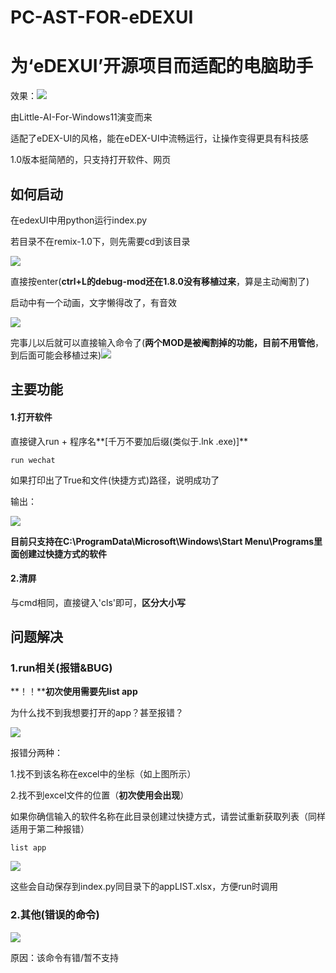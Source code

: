# PC-AST-FOR-eDEXUI

# 为‘eDEXUI’开源项目而适配的电脑助手

效果：![](https://s3.bmp.ovh/imgs/2022/12/16/5799092c5535c3ef.png)

由Little-AI-For-Windows11演变而来

适配了eDEX-UI的风格，能在eDEX-UI中流畅运行，让操作变得更具有科技感

1.0版本挺简陋的，只支持打开软件、网页

## 如何启动

在edexUI中用python运行index.py

若目录不在remix-1.0下，则先需要cd到该目录

![](https://s3.bmp.ovh/imgs/2022/12/16/c8a67a1051ab73d3.png)

直接按enter(**ctrl+L的debug-mod还在1.8.0没有移植过来**，算是主动阉割了)

启动中有一个动画，文字懒得改了，有音效

![](https://s3.bmp.ovh/imgs/2022/12/16/a779a30d29bf692b.png)

完事儿以后就可以直接输入命令了(**两个MOD是被阉割掉的功能，目前不用管他**，到后面可能会移植过来)![](https://s3.bmp.ovh/imgs/2022/12/16/020b7c32f4d1ad4c.png)

## 主要功能

#### 1.打开软件

直接键入run + 程序名**[千万不要加后缀(类似于.lnk .exe)]**

```shell
run wechat
```

如果打印出了True和文件(快捷方式)路径，说明成功了

输出：

![](https://s3.bmp.ovh/imgs/2022/12/16/eca21312ba8bf891.png)

**目前只支持在C:\ProgramData\Microsoft\Windows\Start Menu\Programs里面创建过快捷方式的软件**

#### 2.清屏

与cmd相同，直接键入'cls'即可，**区分大小写**



## 问题解决

### 1.run相关(报错&BUG)

**！！****初次使用需要先list app**

为什么找不到我想要打开的app？甚至报错？

![](https://s3.bmp.ovh/imgs/2022/12/16/50c571f7f7775cfa.png)

报错分两种：

1.找不到该名称在excel中的坐标（如上图所示）

2.找不到excel文件的位置（**初次使用会出现**）

如果你确信输入的软件名称在此目录创建过快捷方式，请尝试重新获取列表（同样适用于第二种报错）

```
list app
```

![](https://s3.bmp.ovh/imgs/2022/12/16/5981ce0cda224021.png)

这些会自动保存到index.py同目录下的appLIST.xlsx，方便run时调用

### 2.其他(错误的命令)

![](https://s3.bmp.ovh/imgs/2022/12/16/032589eee7ed2eda.png)

原因：该命令有错/暂不支持